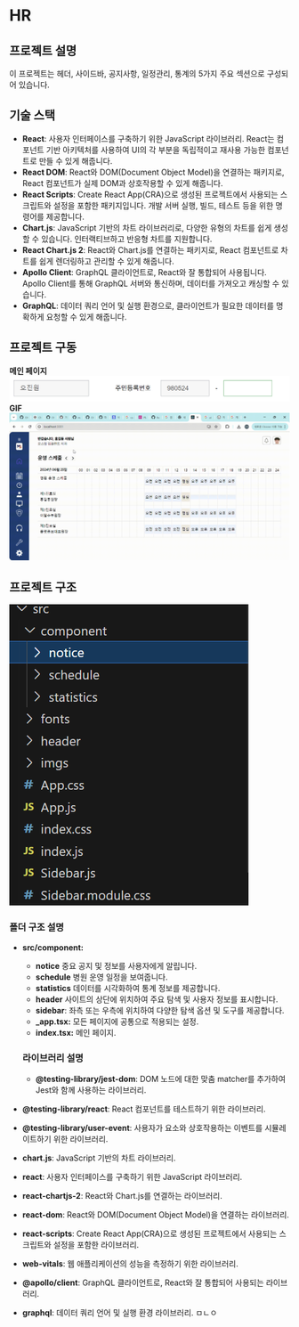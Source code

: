 # HR
## 프로젝트 설명
이 프로젝트는 헤더, 사이드바, 공지사항, 일정관리, 통계의 5가지 주요 섹션으로 구성되어 있습니다.

## 기술 스택
- **React**: 사용자 인터페이스를 구축하기 위한 JavaScript 라이브러리. React는 컴포넌트 기반 아키텍처를 사용하여 UI의 각 부분을 독립적이고 재사용 가능한 컴포넌트로 만들 수 있게 해줍니다.
- **React DOM**: React와 DOM(Document Object Model)을 연결하는 패키지로, React 컴포넌트가 실제 DOM과 상호작용할 수 있게 해줍니다.
- **React Scripts**: Create React App(CRA)으로 생성된 프로젝트에서 사용되는 스크립트와 설정을 포함한 패키지입니다. 개발 서버 실행, 빌드, 테스트 등을 위한 명령어를 제공합니다. 
- **Chart.js**: JavaScript 기반의 차트 라이브러리로, 다양한 유형의 차트를 쉽게 생성할 수 있습니다. 인터랙티브하고 반응형 차트를 지원합니다.
- **React Chart.js 2**: React와 Chart.js를 연결하는 패키지로, React 컴포넌트로 차트를 쉽게 렌더링하고 관리할 수 있게 해줍니다.
- **Apollo Client**: GraphQL 클라이언트로, React와 잘 통합되어 사용됩니다. Apollo Client를 통해 GraphQL 서버와 통신하며, 데이터를 가져오고 캐싱할 수 있습니다.
- **GraphQL**: 데이터 쿼리 언어 및 실행 환경으로, 클라이언트가 필요한 데이터를 명확하게 요청할 수 있게 해줍니다.

## 프로젝트 구동
**메인 페이지**
![메인 페이지](/public/image.png)
**GIF**
![동작하는gif](/public/GIF.gif)
## 프로젝트 구조
![폴더구조](image-1.png)

### 폴더 구조 설명
- **src/component:**
  - **notice** 
  중요 공지 및 정보를 사용자에게 알립니다.
  - **schedule** 
  병원 운영 일정을 보여줍니다.
  - **statistics** 
  데이터를 시각화하여 통계 정보를 제공합니다.
  - **header**
  사이트의 상단에 위치하여 주요 탐색 및 사용자 정보를 표시합니다.
  - **sidebar**: 좌측 또는 우측에 위치하여 다양한 탐색 옵션 및 도구를 제공합니다.
  - **_app.tsx:** 모든 페이지에 공통으로 적용되는 설정.
  - **index.tsx:** 메인 페이지.

  ### 라이브러리 설명
  - **@testing-library/jest-dom**: DOM 노드에 대한 맞춤 matcher를 추가하여 Jest와 함께 사용하는 라이브러리.
- **@testing-library/react**: React 컴포넌트를 테스트하기 위한 라이브러리.
- **@testing-library/user-event**: 사용자가 요소와 상호작용하는 이벤트를 시뮬레이트하기 위한 라이브러리.
- **chart.js**: JavaScript 기반의 차트 라이브러리.
- **react**: 사용자 인터페이스를 구축하기 위한 JavaScript 라이브러리.
- **react-chartjs-2**: React와 Chart.js를 연결하는 라이브러리.
- **react-dom**: React와 DOM(Document Object Model)을 연결하는 라이브러리.
- **react-scripts**: Create React App(CRA)으로 생성된 프로젝트에서 사용되는 스크립트와 설정을 포함한 라이브러리.
- **web-vitals**: 웹 애플리케이션의 성능을 측정하기 위한 라이브러리.
- **@apollo/client**: GraphQL 클라이언트로, React와 잘 통합되어 사용되는 라이브러리.
- **graphql**: 데이터 쿼리 언어 및 실행 환경 라이브러리.
ㅁㄴㅇ